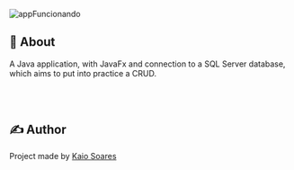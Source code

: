 ![appFuncionando](https://github.com/kaiossoares/CrudJavaFx/assets/105795580/d475fd02-879e-442c-afd3-07aeaaaf9dd5)

## 🎯 About
A Java application, with JavaFx and connection to a SQL Server database, which aims to put into practice a CRUD.

<br><br>
## ✍️ Author
Project made by [Kaio Soares](https://github.com/kaiossoares)

